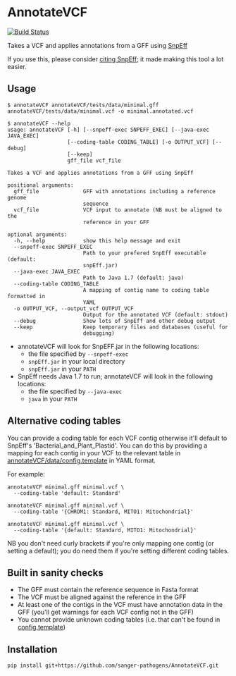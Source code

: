 # AnnotateVCF

[![Build Status](https://travis-ci.org/sanger-pathogens/AnnotateVCF.svg?branch=master)](https://travis-ci.org/sanger-pathogens/AnnotateVCF)

Takes a VCF and applies annotations from a GFF using [SnpEff](http://snpeff.sourceforge.net/)

If you use this, please consider [citing SnpEff](http://snpeff.sourceforge.net/SnpEff.html#citing); it
made making this tool a lot easier.

## Usage

```
$ annotateVCF annotateVCF/tests/data/minimal.gff annotateVCF/tests/data/minimal.vcf -o minimal.annotated.vcf
```

```
$ annotateVCF --help
usage: annotateVCF [-h] [--snpeff-exec SNPEFF_EXEC] [--java-exec JAVA_EXEC]
                   [--coding-table CODING_TABLE] [-o OUTPUT_VCF] [--debug]
                   [--keep]
                   gff_file vcf_file

Takes a VCF and applies annotations from a GFF using SnpEff

positional arguments:
  gff_file              GFF with annotations including a reference genome
                        sequence
  vcf_file              VCF input to annotate (NB must be aligned to the
                        reference in your GFF

optional arguments:
  -h, --help            show this help message and exit
  --snpeff-exec SNPEFF_EXEC
                        Path to your prefered SnpEff executable (default:
                        snpEff.jar)
  --java-exec JAVA_EXEC
                        Path to Java 1.7 (default: java)
  --coding-table CODING_TABLE
                        A mapping of contig name to coding table formatted in
                        YAML
  -o OUTPUT_VCF, --output_vcf OUTPUT_VCF
                        Output for the annotated VCF (default: stdout)
  --debug               Show lots of SnpEff and other debug output
  --keep                Keep temporary files and databases (useful for
                        debugging)
```

* annotateVCF will look for SnpEFF.jar in the following locations:
  * the file specified by `--snpeff-exec`
  * `snpEff.jar` in your local directory
  * `snpEff.jar` in your `PATH`
* SnpEff needs Java 1.7 to run; annotateVCF will look in the following locations:
  * the file specified by `--java-exec`
  * `java` in your `PATH`

## Alternative coding tables

You can provide a coding table for each VCF contig otherwise it'll default to
SnpEff's 'Bacterial_and_Plant_Plastid'.  You can do this by providing a mapping for
each contig in your VCF to the relevant table in [annotateVCF/data/config.template](annotateVCF/data/config.template)
in YAML format.

For example:
```
annotateVCF minimal.gff minimal.vcf \
  --coding-table 'default: Standard'
  
annotateVCF minimal.gff minimal.vcf \
  --coding-table '{CHROM1: Standard, MITO1: Mitochondrial}'
  
annotateVCF minimal.gff minimal.vcf \
  --coding-table '{default: Standard, MITO1: Mitochondrial}'
```

NB you don't need curly brackets if you're only mapping one contig (or setting a default); you do need them if you're setting different coding tables.

## Built in sanity checks

* The GFF must contain the reference sequence in Fasta format
* The VCF must be aligned against the reference in the GFF
* At least one of the contigs in the VCF must have annotation data in the GFF
  (you'll get warnings for each VCF config not in the GFF)
* You cannot provide unknown coding tables (i.e. that can't be found in
  [config.template](annotateVCF/data/config.template))

## Installation

```
pip install git+https://github.com/sanger-pathogens/AnnotateVCF.git
```
